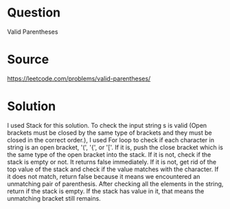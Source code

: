 # Question
Valid Parentheses

# Source
https://leetcode.com/problems/valid-parentheses/

# Solution
I used Stack for this solution. To check the input string s is valid (Open brackets must be closed by the same type of brackets and they must be closed in the correct order.), I used For loop to check if each character in string is an open bracket, '(', '{', or '['. If it is, push the close bracket which is the same type of the open bracket into the stack. If it is not, check if the stack is empty or not. It returns false immediately. If it is not, get rid of the top value of the stack and check if the value matches with the character. If it does not match, return false because it means we encountered an unmatching pair of parenthesis. After checking all the elements in the string, return if the stack is empty. If the stack has value in it, that means the unmatching bracket still remains.
